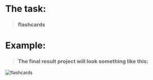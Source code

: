# The task:
> ### flashcards
# Example:
> ### The final result project will look something like this:
![flashcards](//https://github.com/ilyanaumenkoofficial/flashcards/blob/main/assets/example.gif/)